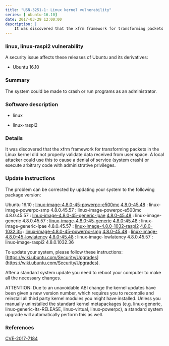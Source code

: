 ```yaml
---
title: "USN-3251-1: Linux kernel vulnerability"
series: [ ubuntu-16.10]
date: 2017-03-29 12:00:00
description: |
    It was discovered that the xfrm framework for transforming packets in the Linux kernel did not properly validate data received from user space. A local attacker could use this to cause a denial of service (system crash) or execute arbitrary code with administrative privileges. 
--- 
```

 
 


### linux, linux-raspi2 vulnerability

A security issue affects these releases of Ubuntu and its derivatives:

* Ubuntu 16.10

### Summary

The system could be made to crash or run programs as an administrator. 

### Software description

* linux 

* linux-raspi2 

### Details

It was discovered that the xfrm framework for transforming packets in the Linux kernel did not properly validate data received from user space. A local attacker could use this to cause a denial of service (system crash) or execute arbitrary code with administrative privileges. 

### Update instructions

The problem can be corrected by updating your system to the following package version:

Ubuntu 16.10
 : [linux-image-4.8.0-45-powerpc-e500mc](https://launchpad.net/ubuntu/+source/linux) <span> [4.8.0-45.48](https://launchpad.net/ubuntu/+source/linux/4.8.0-45.48) </span> 
 : linux-image-powerpc-smp <span>4.8.0.45.57</span>
 : linux-image-powerpc-e500mc <span>4.8.0.45.57</span>
 : [linux-image-4.8.0-45-generic-lpae](https://launchpad.net/ubuntu/+source/linux) <span> [4.8.0-45.48](https://launchpad.net/ubuntu/+source/linux/4.8.0-45.48) </span> 
 : linux-image-generic <span>4.8.0.45.57</span>
 : [linux-image-4.8.0-45-generic](https://launchpad.net/ubuntu/+source/linux) <span> [4.8.0-45.48](https://launchpad.net/ubuntu/+source/linux/4.8.0-45.48) </span> 
 : linux-image-generic-lpae <span>4.8.0.45.57</span>
 : [linux-image-4.8.0-1032-raspi2](https://launchpad.net/ubuntu/+source/linux-raspi2) <span> [4.8.0-1032.35](https://launchpad.net/ubuntu/+source/linux-raspi2/4.8.0-1032.35) </span> 
 : [linux-image-4.8.0-45-powerpc-smp](https://launchpad.net/ubuntu/+source/linux) <span> [4.8.0-45.48](https://launchpad.net/ubuntu/+source/linux/4.8.0-45.48) </span> 
 : [linux-image-4.8.0-45-lowlatency](https://launchpad.net/ubuntu/+source/linux) <span> [4.8.0-45.48](https://launchpad.net/ubuntu/+source/linux/4.8.0-45.48) </span> 
 : linux-image-lowlatency <span>4.8.0.45.57</span>
 : linux-image-raspi2 <span>4.8.0.1032.36</span>

To update your system, please follow these instructions: [https://wiki.ubuntu.com/Security/Upgrades](https://wiki.ubuntu.com/Security/Upgrades).

After a standard system update you need to reboot your computer to make all the necessary changes.

ATTENTION: Due to an unavoidable ABI change the kernel updates have been given a new version number, which requires you to recompile and reinstall all third party kernel modules you might have installed. Unless you manually uninstalled the standard kernel metapackages (e.g. linux-generic, linux-generic-lts-RELEASE, linux-virtual, linux-powerpc), a standard system upgrade will automatically perform this as well. 

### References

 
 [CVE-2017-7184](http://people.ubuntu.com/~ubuntu-security/cve/CVE-2017-7184)
 

